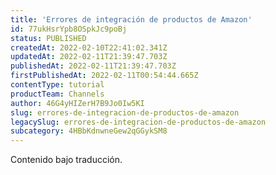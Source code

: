 ```yaml
---
title: 'Errores de integración de productos de Amazon'
id: 77ukHsrYpb8OSpkJc9poBj
status: PUBLISHED
createdAt: 2022-02-10T22:41:02.341Z
updatedAt: 2022-02-11T21:39:47.703Z
publishedAt: 2022-02-11T21:39:47.703Z
firstPublishedAt: 2022-02-11T00:54:44.665Z
contentType: tutorial
productTeam: Channels
author: 46G4yHIZerH7B9Jo0Iw5KI
slug: errores-de-integracion-de-productos-de-amazon
legacySlug: errores-de-integracion-de-productos-de-amazon
subcategory: 4HBbKdnwneGew2qGGykSM8
---
```


<div class="alert alert-warning" role="alert">Contenido bajo traducción.</div>

